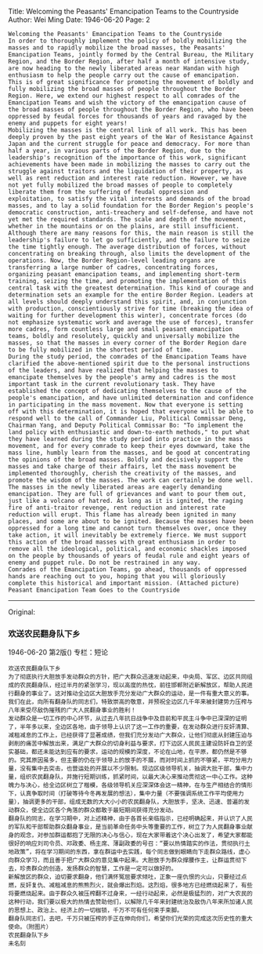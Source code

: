 Title: Welcoming the Peasants' Emancipation Teams to the Countryside
Author: Wei Ming
Date: 1946-06-20
Page: 2

    Welcoming the Peasants' Emancipation Teams to the Countryside
    In order to thoroughly implement the policy of boldly mobilizing the masses and to rapidly mobilize the broad masses, the Peasants' Emancipation Teams, jointly formed by the Central Bureau, the Military Region, and the Border Region, after half a month of intensive study, are now heading to the newly liberated areas near Handan with high enthusiasm to help the people carry out the cause of emancipation. This is of great significance for promoting the movement of boldly and fully mobilizing the broad masses of people throughout the Border Region. Here, we extend our highest respect to all comrades of the Emancipation Teams and wish the victory of the emancipation cause of the broad masses of people throughout the Border Region, who have been oppressed by feudal forces for thousands of years and ravaged by the enemy and puppets for eight years!
    Mobilizing the masses is the central link of all work. This has been deeply proven by the past eight years of the War of Resistance Against Japan and the current struggle for peace and democracy. For more than half a year, in various parts of the Border Region, due to the leadership's recognition of the importance of this work, significant achievements have been made in mobilizing the masses to carry out the struggle against traitors and the liquidation of their property, as well as rent reduction and interest rate reduction. However, we have not yet fully mobilized the broad masses of people to completely liberate them from the suffering of feudal oppression and exploitation, to satisfy the vital interests and demands of the broad masses, and to lay a solid foundation for the Border Region's people's democratic construction, anti-treachery and self-defense, and have not yet met the required standards. The scale and depth of the movement, whether in the mountains or on the plains, are still insufficient. Although there are many reasons for this, the main reason is still the leadership's failure to let go sufficiently, and the failure to seize the time tightly enough. The average distribution of forces, without concentrating on breaking through, also limits the development of the operations. Now, the Border Region-level leading organs are transferring a large number of cadres, concentrating forces, organizing peasant emancipation teams, and implementing short-term training, seizing the time, and promoting the implementation of this central task with the greatest determination. This kind of courage and determination sets an example for the entire Border Region. Leaders at all levels should deeply understand this spirit, and, in conjunction with production, conscientiously strive for time (breaking the idea of waiting for further development this winter), concentrate forces (do not emphasize systematic work and average the use of forces), transfer more cadres, form countless large and small peasant emancipation teams, boldly and resolutely, quickly and universally mobilize the masses, so that the masses in every corner of the Border Region dare to be fully mobilized in the shortest period of time.
    During the study period, the comrades of the Emancipation Teams have clarified the above-mentioned spirit due to the personal instructions of the leaders, and have realized that helping the masses to emancipate themselves by the people's army and cadres is the most important task in the current revolutionary task. They have established the concept of dedicating themselves to the cause of the people's emancipation, and have unlimited determination and confidence in participating in the mass movement. Now that everyone is setting off with this determination, it is hoped that everyone will be able to respond well to the call of Commander Liu, Political Commissar Deng, Chairman Yang, and Deputy Political Commissar Bo: "To implement the land policy with enthusiastic and down-to-earth methods," to put what they have learned during the study period into practice in the mass movement, and for every comrade to keep their eyes downward, take the mass line, humbly learn from the masses, and be good at concentrating the opinions of the broad masses. Boldly and decisively support the masses and take charge of their affairs, let the mass movement be implemented thoroughly, cherish the creativity of the masses, and promote the wisdom of the masses. The work can certainly be done well.
    The masses in the newly liberated areas are eagerly demanding emancipation. They are full of grievances and want to pour them out, just like a volcano of hatred. As long as it is ignited, the raging fire of anti-traitor revenge, rent reduction and interest rate reduction will erupt. This flame has already been ignited in many places, and some are about to be ignited. Because the masses have been oppressed for a long time and cannot turn themselves over, once they take action, it will inevitably be extremely fierce. We must support this action of the broad masses with great enthusiasm in order to remove all the ideological, political, and economic shackles imposed on the people by thousands of years of feudal rule and eight years of enemy and puppet rule. Do not be restrained in any way.
    Comrades of the Emancipation Teams, go ahead, thousands of oppressed hands are reaching out to you, hoping that you will gloriously complete this historical and important mission. (Attached picture)
    Peasant Emancipation Team Goes to the Countryside



<hr /> 

Original: 


### 欢送农民翻身队下乡

1946-06-20
第2版()
专栏：短论

    欢送农民翻身队下乡
    为了彻底执行大胆放手发动群众的方针，把广大群众迅速发动起来，中央局、军区、边区共同组成的农民翻身队，经过半月的紧张学习，现以高度的热忱，前往邯郸附近新解放区，帮助人民进行翻身的事业了。这对推动全边区大胆放手充分发动广大群众的运动，是一件有重大意义的事。我们在此，向所有翻身队的同志们，特致崇高的敬意，并预祝全边区几千年来被封建势力压榨与八年来受尽敌伪摧残的广大人民翻身事业的胜利！
    发动群众是一切工作的中心环节，从过去八年抗日战争中及目前和平民主斗争中已深深的证明了，半年多以来，全边区各地，由于领导上认识了这一工作的重要，在发动群众进行反奸清算、减租减息的工作上，已经获得了显著成绩，但我们充分发动广大群众，让他们彻底从封建压迫与剥削的痛苦中解放出来，满足广大群众的切身利益与要求，打下边区人民民主建设防奸自卫的坚实基础，都还未能达到应有的要求，运动的规模的深度，不论在山地，在平原，都仍然是不够的。究其原因虽多，但主要的仍在于领导上的放手的不展，而对时间上抓的不够紧，平均分用力量，没有集中去突击，也营运处的开展以不少限制。现边区级领导机关，抽调大批干部，集中力量，组织农民翻身队，并施行短期训练，抓紧时间，以最大决心来推动贯彻这一中心工作。这种魄力与决心，给全边区树立了楷模，各级领导机关应深深体会这一精神，在与生产相结合的情形下，认真争取时间（打破等待今冬再发展的想法），集中力量（不要强调系统工作平均使用力量），抽调更多的干部，组成无数的大大小小的农民翻身队，大胆放手，坚决、迅速、普遍的发动群众，使全边区各个角落的群众都敢于最短期间获得充分发动。
    翻身队的同志，在学习期中，对上述精神，由于各首长亲临指示，已经明确起来，并认识了人民的军队和干部帮助群众翻身事业，是当前革命任务中头等重要的工作，树立了为人民翻身事业献身的观念，对参加群运都抱了无限的决心与信心，现在大家带着这个决心出发了，希望大家都能很好的响应刘司令员、邓政委、杨主席、薄副政委的号召：“要以热情踏实的作法，贯彻执行土地政策”，将在学习期间的东西，拿在群运中去实践，每个同志做到眼睛向下走群众路线，虚心向群众学习，而且善于把广大群众的意见集中起来。大胆放手为群众撑腰作主，让群运贯彻下去，珍贵群众的创造，发扬群众的智慧，工作是一定可以做好的。
    新解放区的群众，迫切要求翻身，他们满怀冤屈要求倾吐，正象一座仇恨的火山，只要经过点燃，反奸复仇、减租减息的熊熊烈火，就会爆出烈焰。这烈焰，很多地方已经燃烧起来了，有些将要燃烧起来。由于群众久被压榨翻不过身来，一经行动起来，必然是极猛烈的，对广大农民的这种行动，我们要以极大的热情去赞助他们，以解除几千年来封建统治及敌伪八年来所加诸人民的思想上、政治上、经济上的一切枷锁，千万不可有任何束手束脚。
    翻身队同志们，去吧，千万只被压榨的手正在伸向你们，希望你们光荣的完成这次历史性的重大使命。（附图片）
    农民翻身队下乡
    未名刻 

